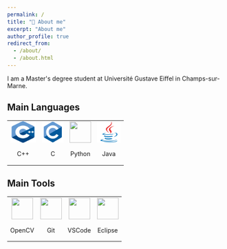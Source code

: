 ```yaml
---
permalink: /
title: "👋 About me"
excerpt: "About me"
author_profile: true
redirect_from: 
  - /about/
  - /about.html
---
```


I am a Master's degree student at Université Gustave Eiffel in Champs-sur-Marne. 

## Main Languages

<table align="center" style="border-collapse: collapse; border: none;font-size:14px">
  <tr style="border: none;">
    <td style="border: none;">
    <div style="text-align: center;">
        <img class="center" width="60" height="50" src="https://github.com/devicons/devicon/blob/v2.15.1/icons/cplusplus/cplusplus-original.svg"/>
        <br/><p align="center"> C++</p>
    </div>
    </td>
    <td style="border: none;">
    <div style="text-align: center;">
        <img class="center" width="50" height="50" src="https://github.com/devicons/devicon/blob/v2.15.1/icons/c/c-original.svg"/>
        <br/><p align="center"> C</p>
    </div>
    </td>
    <td style="border: none;">
    <div style="text-align: center;">
        <img class="center" width="50" height="50" src="https://cdn.freebiesupply.com/logos/large/2x/python-5-logo-png-transparent.png"/>
         <br/><p align="center">Python</p>
    </div>
    </td>
    <td style="border: none;">
    <div style="text-align: center;">
        <img class="center" width="55" height="50" src="https://github.com/devicons/devicon/blob/v2.15.1/icons/java/java-original.svg"/>
        <br/> <p align="center">Java</p>
    </div>
    </td>
  </tr>
</table>

## Main Tools

<table align="center" style="border-collapse: collapse; border: none;">
  <tr style="border: none;">
    <td style="border: none;">
    <div style="text-align: center;">
        <img class="center" width="50" height="50" src="https://www.vectorlogo.zone/logos/opencv/opencv-icon.svg"/>
        <br/><p align="center"> OpenCV</p>
    </div>
    </td>
    <td style="border: none;">
      <div style="text-align: center;">
        <img class="center" width="50" height="50" src="https://iconape.com/wp-content/png_logo_vector/git-icon.png"/>
         <br/><p align="center">Git</p>
      </div>
    </td>
    <td style="border: none;">
    <div style="text-align: center;">
        <img class="center" width="50" height="50" src="https://mobilemancerblog.blob.core.windows.net/blog/2020/08/vs-code-logo-transp.png"/>
        <br/> <p align="center">VSCode</p>
    </div>
    </td>
    <td style="border: none;">
    <div style="text-align: center;">
        <img class="center" width="50" height="50" src="https://aymeric-cucherousset.fr/wp-content/uploads/2022/09/logo-eclipse.png"/>
        <br/><p align="center"> Eclipse</p>
    </div>
    </td>
  </tr>
</table>
